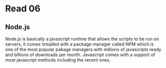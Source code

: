 # Read 06

## Node.js

Node.js is basically a javascript runtime that allows the scripts to be run on servers, it comes intsalled with a package manager called NPM which is one of the most popular pakage managers with millions of javascripts ready and billions of downloads per month.
Javascript comes with a support of most javascript methods including the recent ones.
